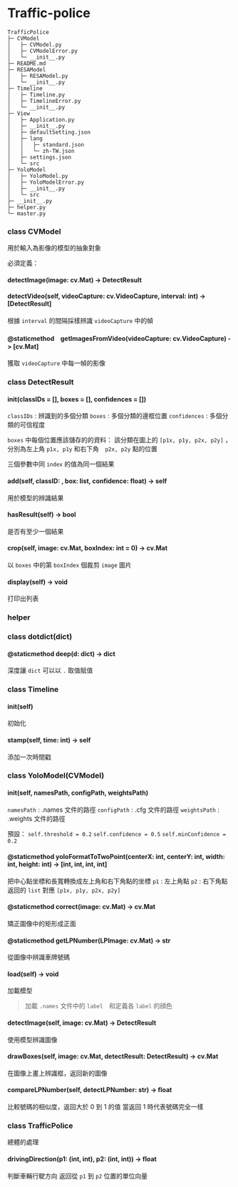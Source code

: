 # Traffic-police

```
TrafficPolice
├─ CVModel
│	├─ CVModel.py
│	├─ CVModelError.py
│	└─ __init__.py
├─ README.md
├─ RESAModel
│	├─ RESAModel.py
│	└─ __init__.py
├─ Timeline
│	├─ Timeline.py
│	├─ TimelineError.py
│	└─ __init__.py
├─ View
│	├─ Application.py
│	├─ __init__.py
│	├─ defaultSetting.json
│	├─ lang
│	│	├─ standard.json
│	│	└─ zh-TW.json
│	├─ settings.json
│	└─ src
├─ YoloModel
│	├─ YoloModel.py
│	├─ YoloModelError.py
│	├─ __init__.py
│	└─ src
├─ __init__.py
├─ helper.py
└─ master.py
```

### class CVModel

用於輸入為影像的模型的抽象對象

必須定義：
#### detectImage(image: cv.Mat) -> DetectResult


#### detectVideo(self, videoCapture: cv.VideoCapture, interval: int) -> \[DetectResult\]
根據 `interval` 的間隔採樣辨識 `videoCapture` 中的幀

#### @staticmethod　getImagesFromVideo(videoCapture: cv.VideoCapture) -> \[cv.Mat\]
獲取 `videoCapture` 中每一幀的影像

### class DetectResult

#### __init__(classIDs = [], boxes = [], confidences = [])
`classIDs` : 辨識到的多個分類
`boxes` : 多個分類的邊框位置
`confidences` : 多個分類的可信程度

`boxes` 中每個位置應該儲存的的資料：
該分類在圖上的 `[p1x, p1y, p2x, p2y]` ，分別為左上角 `p1x, p1y` 和右下角　`p2x, p2y` 點的位置

三個參數中同 `index` 的值為同一個結果

#### add(self, classID: , box: list, confidence: float) -> self
用於模型的辨識結果

#### hasResult(self) -> bool
是否有至少一個結果

#### crop(self, image: cv.Mat, boxIndex: int = 0) -> cv.Mat
以 `boxes` 中的第 `boxIndex` 個裁剪 `image` 圖片

#### display(self) -> void
打印出列表


### helper
### class dotdict(dict)
#### @staticmethod deep(d: dict) -> dict
深度讓 `dict` 可以以 `.` 取值賦值

### class Timeline
#### __init__(self)
初始化

#### stamp(self, time: int) -> self
添加一次時間戳


### class YoloModel(CVModel)

#### __init__(self, namesPath, configPath, weightsPath)
`namesPath` : .names 文件的路徑
`configPath` : .cfg 文件的路徑
`weightsPath` : .weights 文件的路徑

預設：
`self.threshold = 0.2`
`self.confidence = 0.5`
`self.minConfidence = 0.2`

#### @staticmethod yoloFormatToTwoPoint(centerX: int, centerY: int, width: int, height: int) -> [int, int, int, int]
把中心點坐標和長寬轉換成左上角和右下角點的坐標
`p1` : 左上角點
`p2` : 右下角點
返回的 `list` 對應 `[p1x, p1y, p2x, p2y]`

#### @staticmethod correct(image: cv.Mat) -> cv.Mat
矯正圖像中的矩形成正面

#### @staticmethod getLPNumber(LPImage: cv.Mat) -> str
從圖像中辨識車牌號碼

#### load(self) -> void
加載模型
> 加載 `.names` 文件中的 `label`　和定義各 `label` 的顔色

#### detectImage(self, image: cv.Mat) -> DetectResult
使用模型辨識圖像

#### drawBoxes(self, image: cv.Mat, detectResult: DetectResult) -> cv.Mat
在圖像上畫上辨識框，返回新的圖像

#### compareLPNumber(self, detectLPNumber: str) -> float
比較號碼的相似度，返回大於 0 到 1 的值
當返回 1 時代表號碼完全一樣


### class TrafficPolice
總體的處理

#### drivingDirection(p1: (int, int), p2: (int, int)) -> float 
判斷車輛行駛方向
返回從 `p1` 到 `p2` 位置的單位向量